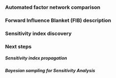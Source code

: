 ### Automated factor network comparison

### Forward Influence Blanket (FIB) description

### Sensitivity index discovery

### Next steps
##### Sensitivity index propagation

##### Bayesian sampling for Sensitivity Analysis
